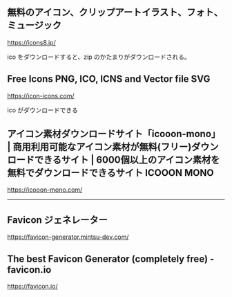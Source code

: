 ## 無料のアイコン、クリップアートイラスト、フォト、ミュージック
https://icons8.jp/

ico をダウンロードすると、zip のかたまりがダウンロードされる。  


## Free Icons PNG, ICO, ICNS and Vector file SVG
https://icon-icons.com/

ico がダウンロードできる


## アイコン素材ダウンロードサイト「icooon-mono」 | 商用利用可能なアイコン素材が無料(フリー)ダウンロードできるサイト | 6000個以上のアイコン素材を無料でダウンロードできるサイト ICOOON MONO
https://icooon-mono.com/


____________________________________________________________________
## Favicon ジェネレーター
https://favicon-generator.mintsu-dev.com/


## The best Favicon Generator (completely free) - favicon.io
https://favicon.io/



